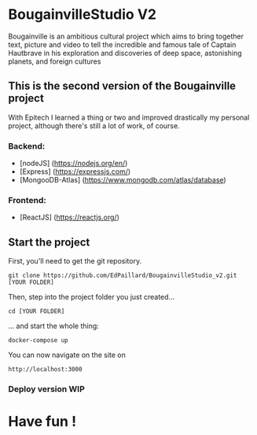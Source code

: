 # BougainvilleStudio V2
Bougainville is an ambitious cultural project which aims to bring together text, picture and video to tell the incredible and famous tale of Captain Hautbrave in his exploration and discoveries of deep space, astonishing planets, and foreign cultures

## This is the second version of the Bougainville project
With Epitech I learned a thing or two and improved drastically my personal project, although there's still a lot of work, of course.

### Backend:

- [nodeJS] (https://nodejs.org/en/)
- [Express] (https://expressjs.com/)
- [MongooDB-Atlas] (https://www.mongodb.com/atlas/database)

### Frontend:

- [ReactJS] (https://reactjs.org/)

## Start the project
First, you'll need to get the git repository.
```
git clone https://github.com/EdPaillard/BougainvilleStudio_v2.git [YOUR FOLDER]
```

Then, step into the project folder you just created...
```
cd [YOUR FOLDER]
```

... and start the whole thing:
```
docker-compose up
```

You can now navigate on the site on
```
http://localhost:3000
```

### Deploy version WIP
    
# Have fun !
